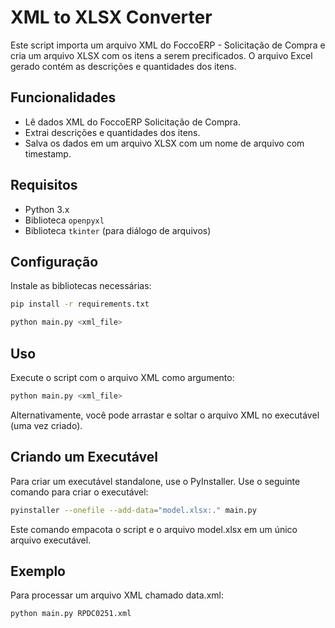 # XML to XLSX Converter

Este script importa um arquivo XML do FoccoERP - Solicitação de Compra e cria um arquivo XLSX com os itens a serem precificados. O arquivo Excel gerado contém as descrições e quantidades dos itens.

## Funcionalidades

- Lê dados XML do FoccoERP Solicitação de Compra.
- Extrai descrições e quantidades dos itens.
- Salva os dados em um arquivo XLSX com um nome de arquivo com timestamp.

## Requisitos

- Python 3.x
- Biblioteca `openpyxl`
- Biblioteca `tkinter` (para diálogo de arquivos)

## Configuração

Instale as bibliotecas necessárias:

```bash
pip install -r requirements.txt

python main.py <xml_file>

```
## Uso
Execute o script com o arquivo XML como argumento:
```bash
python main.py <xml_file>
```
Alternativamente, você pode arrastar e soltar o arquivo XML no executável (uma vez criado).

## Criando um Executável
Para criar um executável standalone, use o PyInstaller.
Use o seguinte comando para criar o executável:
```bash
pyinstaller --onefile --add-data="model.xlsx:." main.py
```
Este comando empacota o script e o arquivo model.xlsx em um único arquivo executável.

## Exemplo
Para processar um arquivo XML chamado data.xml:
```bash
python main.py RPDC0251.xml
```